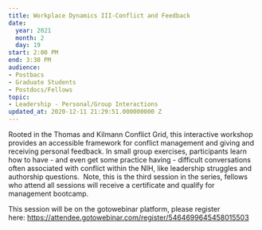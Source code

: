 ```yaml
---
title: Workplace Dynamics III-Conflict and Feedback
date:
  year: 2021
  month: 2
  day: 19
start: 2:00 PM
end: 3:30 PM
audience:
- Postbacs
- Graduate Students
- Postdocs/Fellows
topic:
- Leadership - Personal/Group Interactions
updated_at: 2020-12-11 21:29:51.000000000 Z
---
```

Rooted in the Thomas and Kilmann Conflict Grid, this interactive
workshop provides an accessible framework for conflict management and
giving and receiving personal feedback. In small group exercises,
participants learn how to have - and even get some practice having
- difficult conversations often associated with conflict within the NIH,
like leadership struggles and authorship questions.  Note, this is the
third session in the series, fellows who attend all sessions will
receive a certificate and qualify for management bootcamp. 

This session will be on the gotowebinar platform, please register
here: https://attendee.gotowebinar.com/register/5464699645458015503

 

 
